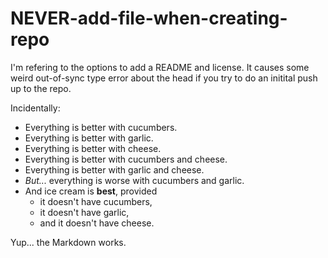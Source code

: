 # NEVER-add-file-when-creating-repo
I'm refering to the options to add a README and license.
It causes some weird out-of-sync type error about the head if you try to do an initital push up to the repo.

Incidentally:
- Everything is better with cucumbers.
- Everything is better with garlic.
- Everything is better with cheese.
- Everything is better with cucumbers and cheese.
- Everything is better with garlic and cheese.
- *But...* everything is worse with cucumbers and garlic.
- And ice cream is **best**, provided
  - it doesn't have cucumbers,
  - it doesn't have garlic,
  - and it doesn't have cheese.

Yup... the Markdown works.
